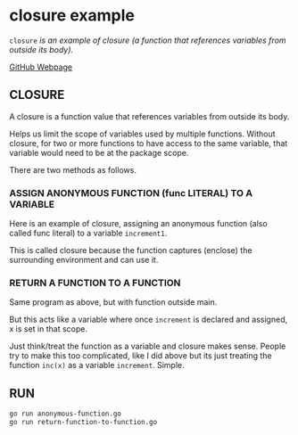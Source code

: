 # closure example

`closure` _is an example of
closure (a function that references variables from outside
its body)._

[GitHub Webpage](https://jeffdecola.github.io/my-go-examples/)

## CLOSURE

A closure is a function value that references variables from outside its body.

Helps us limit the scope of variables used by multiple functions.
Without closure, for two or more functions to have access to the same variable,
that variable would need to be at the package scope.

There are two methods as follows.

### ASSIGN ANONYMOUS FUNCTION (func LITERAL) TO A VARIABLE

Here is an example of closure, assigning an anonymous function
(also called func literal) to a variable `increment1`.

This is called closure because the function captures (enclose)
the surrounding environment and can use it.

### RETURN A FUNCTION TO A FUNCTION

Same program as above, but with function outside main.

But this acts like a variable where once `increment`
is declared and assigned, x is set in that scope.

Just think/treat the function as a variable and closure makes sense.
People try to make this too complicated, like I did above but its just
treating the function `inc(x)` as a variable `increment`.  Simple.

## RUN

```bash
go run anonymous-function.go
go run return-function-to-function.go
```
